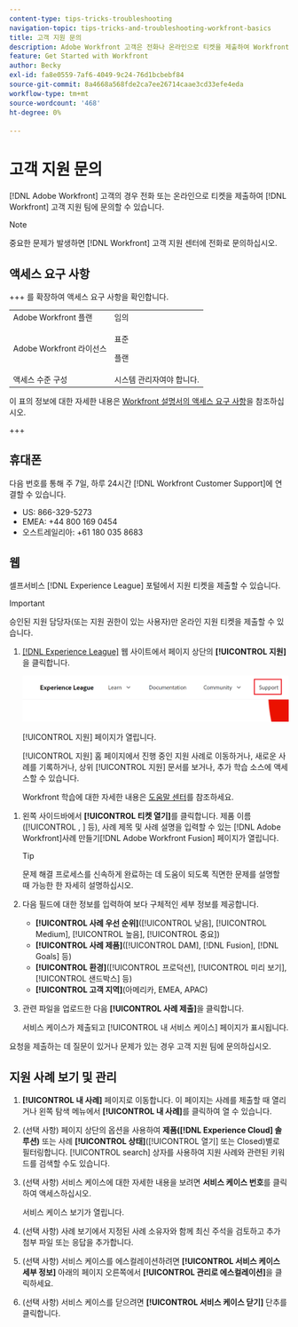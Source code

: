 ```yaml
---
content-type: tips-tricks-troubleshooting
navigation-topic: tips-tricks-and-troubleshooting-workfront-basics
title: 고객 지원 문의
description: Adobe Workfront 고객은 전화나 온라인으로 티켓을 제출하여 Workfront 고객 지원 팀에 문의할 수 있습니다. 이 문서에는 고객 지원 센터 문의 및 지원 사례 보기 및 관리에 대한 지침이 포함되어 있습니다.
feature: Get Started with Workfront
author: Becky
exl-id: fa8e0559-7af6-4049-9c24-76d1bcbebf84
source-git-commit: 8a4668a568fde2ca7ee26714caae3cd33efe4eda
workflow-type: tm+mt
source-wordcount: '468'
ht-degree: 0%

---
```


# 고객 지원 문의

<!--Audited: 12/2023-->

<!--
<p>(We need to keep this as a standalone article. It is linked in multiple articles and FAQs.)</p>
-->

[!DNL Adobe Workfront] 고객의 경우 전화 또는 온라인으로 티켓을 제출하여 [!DNL Workfront] 고객 지원 팀에 문의할 수 있습니다.

>[!NOTE]
>
>중요한 문제가 발생하면 [!DNL Workfront] 고객 지원 센터에 전화로 문의하십시오.

## 액세스 요구 사항

+++ 를 확장하여 액세스 요구 사항을 확인합니다.

<table style="table-layout:auto"> 
 <col> 
 <col> 
 <tbody> 
  <tr> 
   <td role="rowheader">Adobe Workfront 플랜</td> 
   <td>임의</td> 
  </tr> 
  <tr> 
  <tr> 
   <td role="rowheader">Adobe Workfront 라이선스</td> 
   <td><p>표준</p>
       <p>플랜</p></td>
  </tr> 
  </tr> 
  <tr> 
   <td role="rowheader">액세스 수준 구성</td> 
   <td>시스템 관리자여야 합니다.</td>
  </tr> 
 </tbody> 
</table>

이 표의 정보에 대한 자세한 내용은 [Workfront 설명서의 액세스 요구 사항](/help/quicksilver/administration-and-setup/add-users/access-levels-and-object-permissions/access-level-requirements-in-documentation.md)을 참조하십시오.

+++

## 휴대폰

다음 번호를 통해 주 7일, 하루 24시간 [!DNL Workfront Customer Support]에 연결할 수 있습니다.

* US: 866-329-5273
* EMEA: +44 800 169 0454
* 오스트레일리아: +61 180 035 8683

<!--Old numbers - before 2/10/2025:

* US: 844-306-HELP(4357)
* EMEA: +44 1256 274200
* Australia: +61 1800 849259

-->

## 웹

셀프서비스 [!DNL Experience League] 포털에서 지원 티켓을 제출할 수 있습니다.

>[!IMPORTANT]
>
>승인된 지원 담당자(또는 지원 권한이 있는 사용자)만 온라인 지원 티켓을 제출할 수 있습니다.


1. [[!DNL Experience League]](https://experienceleague.adobe.com/ko) 웹 사이트에서 페이지 상단의 **[!UICONTROL 지원]**&#x200B;을 클릭합니다.

   ![](assets/experience-league-top-navigation-with-support-highlighted.png)

   [!UICONTROL 지원] 페이지가 열립니다.

   [!UICONTROL 지원] 홈 페이지에서 진행 중인 지원 사례로 이동하거나, 새로운 사례를 기록하거나, 상위 [!UICONTROL 지원] 문서를 보거나, 추가 학습 소스에 액세스할 수 있습니다.

   Workfront 학습에 대한 자세한 내용은 [도움말 센터](https://learning.adobe.com/resources/help-center.html)를 참조하세요.

<!--1. To submit a case, select the option **[!UICONTROL Open a support case]**, then click **[!UICONTROL Sign] In**.-->

1. 왼쪽 사이드바에서 **[!UICONTROL 티켓 열기]**&#x200B;를 클릭합니다.
제품 이름([!UICONTROL , &#x200B;] 등), 사례 제목 및 사례 설명을 입력할 수 있는 [!DNL Adobe Workfront]사례 만들기[!DNL Adobe Workfront Fusion] 페이지가 열립니다.

   >[!TIP]
   >
   >문제 해결 프로세스를 신속하게 완료하는 데 도움이 되도록 직면한 문제를 설명할 때 가능한 한 자세히 설명하십시오.


1. 다음 필드에 대한 정보를 입력하여 보다 구체적인 세부 정보를 제공합니다.

   * **[!UICONTROL 사례 우선 순위]**([!UICONTROL 낮음], [!UICONTROL Medium], [!UICONTROL 높음], [!UICONTROL 중요])
   * **[!UICONTROL 사례 제품]**([!UICONTROL DAM], [!DNL Fusion], [!DNL Goals] 등)
   * **[!UICONTROL 환경]**([!UICONTROL 프로덕션], [!UICONTROL 미리 보기], [!UICONTROL 샌드박스] 등)
   * **[!UICONTROL 고객 지역]**(아메리카, EMEA, APAC)

1. 관련 파일을 업로드한 다음 **[!UICONTROL 사례 제출]**&#x200B;을 클릭합니다.

   서비스 케이스가 제출되고 [!UICONTROL 내 서비스 케이스] 페이지가 표시됩니다.

   <!--
   [](assets/all-cases-list-exl-support-portal.png)
   -->

요청을 제출하는 데 질문이 있거나 문제가 있는 경우 고객 지원 팀에 문의하십시오.


## 지원 사례 보기 및 관리

1. **[!UICONTROL 내 사례]** 페이지로 이동합니다. 이 페이지는 사례를 제출할 때 열리거나 왼쪽 탐색 메뉴에서 **[!UICONTROL 내 사례]**&#x200B;를 클릭하여 열 수 있습니다.

1. (선택 사항) 페이지 상단의 옵션을 사용하여 **제품([!DNL Experience Cloud] 솔루션)** 또는 사례 **[!UICONTROL 상태]**([!UICONTROL 열기] 또는 Closed)별로 필터링합니다. [!UICONTROL search] 상자를 사용하여 지원 사례와 관련된 키워드를 검색할 수도 있습니다.

1. (선택 사항) 서비스 케이스에 대한 자세한 내용을 보려면 **서비스 케이스 번호**&#x200B;를 클릭하여 액세스하십시오.

   서비스 케이스 보기가 열립니다.

1. (선택 사항) 사례 보기에서 지정된 사례 소유자와 함께 최신 주석을 검토하고 추가 첨부 파일 또는 응답을 추가합니다.

1. (선택 사항) 서비스 케이스를 에스컬레이션하려면 **[!UICONTROL 서비스 케이스 세부 정보]** 아래의 페이지 오른쪽에서 **[!UICONTROL 관리로 에스컬레이션]**&#x200B;을 클릭하세요.

1. (선택 사항) 서비스 케이스를 닫으려면 **[!UICONTROL 서비스 케이스 닫기]** 단추를 클릭합니다.


<!--drafted: I took the information above from this blog post by Jon Chen (on September 13, 2022): https://experienceleaguecommunities.adobe.com/t5/workfront-blogs/how-to-submit-a-support-ticket-on-experience-league/ba-p/461737?profile.language=ko)

- this is the information that was there before - pointing to WorkfrontOne: 

If you are logged in as an Authorized Support Contact, you can contact Workfront Customer Support through the Workfront One site and create a case, formally called a ticket.

1. Log in to [**one.workfront.com**](https://one.workfront.com/) as an Authorized Support Contact.
1. On the **Home** page, click **Support**.

   ![](assets/supporthome-350x138.png)

   The Customer Support page displays.

   >[!NOTE]
   >
   >If you don't see the Support option on the Home page, you are not an Authorized Support Contact. Your Workfront administrator can contact Workfront Customer Support and request you be added an Authorized Support Contact. If you are the only Workfront administrator for your organization, contact the Workfront Support team by phone.

1. Complete the fields in the **Create a Support Case** form. All fields are required.  

   <table style="table-layout:auto">
    <tr>
        <td><strong>Subject</strong></td>
        <td>Type a brief question or explanation of the issue you are experiencing.</td>
    </tr>
    <tr>
        <td><strong>Description</strong></td>
        <td>Type a detailed description of the issue. Include as much information as possible.</td>
    </tr>
    <tr>
        <td><strong>Priority</strong></td>
        <td> </td>
    </tr>
    <tr>
        <td><strong>Case Product</strong></td>
        <td>Select the product in which you are experiencing the issue. If the issue is not related to a specific product, select None.</td>
    </tr>
    <tr>
        <td><strong>Product Area</strong></td>
        <td>Select the area of the product that best relates to the issue. If the related area is not listed in the drop-down menu, select Not Listed.</td>
    </tr>
    <tr>
        <td><strong>Environment</strong></td>
        <td>Select the environment in which the issue occurs. If you are seeing the issue in both the Production and Sandbox environments, please select Production.</td>
    </tr>
    <tr>
        <td><strong>Customer Region</strong></td>
        <td> </td>
    </tr>
   </table>

1. (Optional) Attach a file, such as an image or video file.

   1. At the bottom of the form, click **Upload File**.
   1. Click **Upload File**, then browse for and select the desired file.

      ![](assets/supportselectfile-350x368.png)

   1. Click **Done** to upload the file to the case.

1. Click **Submit** to submit the case to Workfront Customer Support.

-->



